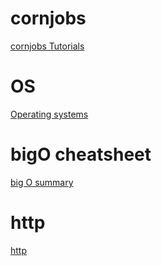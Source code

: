 # cornjobs
[cornjobs Tutorials](https://code.tutsplus.com/tutorials/managing-cron-jobs-using-python--cms-28231)

# OS 
[Operating systems](https://www.youtube.com/watch?v=9GDX-IyZ_C8)

# bigO cheatsheet
[big O summary](http://bigocheatsheet.com/)

# http
[http](https://www.youtube.com/watch?v=Tl4bJ1S66GA)
